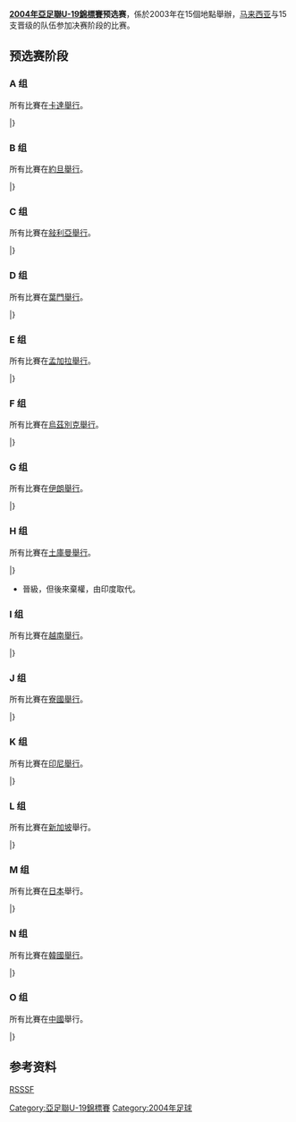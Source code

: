 **[2004年亞足聯U-19錦標賽](../Page/2004年亞足聯U-19錦標賽.md "wikilink")预选赛**，係於2003年在15個地點舉辦，[马来西亚](../Page/马来西亚.md "wikilink")与15支晋级的队伍参加决赛阶段的比赛。

## 预选赛阶段

### A 组

所有比賽在[卡達舉行](https://zh.wikipedia.org/wiki/卡達 "wikilink")。

|}

### B 组

所有比賽在[約旦舉行](https://zh.wikipedia.org/wiki/約旦 "wikilink")。

|}

### C 组

所有比賽在[敍利亞舉行](https://zh.wikipedia.org/wiki/敍利亞 "wikilink")。

|}

### D 组

所有比賽在[葉門舉行](https://zh.wikipedia.org/wiki/葉門 "wikilink")。

|}

### E 组

所有比賽在[孟加拉舉行](https://zh.wikipedia.org/wiki/孟加拉 "wikilink")。

|}

### F 组

所有比賽在[烏茲別克舉行](https://zh.wikipedia.org/wiki/烏茲別克 "wikilink")。

|}

### G 组

所有比賽在[伊朗舉行](https://zh.wikipedia.org/wiki/伊朗 "wikilink")。

|}

### H 组

所有比賽在[土庫曼舉行](https://zh.wikipedia.org/wiki/土庫曼 "wikilink")。

|}

  - 晉級，但後來棄權，由印度取代。

### I 组

所有比賽在[越南舉行](https://zh.wikipedia.org/wiki/越南 "wikilink")。

|}

### J 组

所有比賽在[寮國舉行](https://zh.wikipedia.org/wiki/寮國 "wikilink")。

|}

### K 组

所有比賽在[印尼舉行](https://zh.wikipedia.org/wiki/印尼 "wikilink")。

|}

### L 组

所有比賽在[新加坡](../Page/新加坡.md "wikilink")舉行。

|}

### M 组

所有比賽在[日本](../Page/日本.md "wikilink")舉行。

|}

### N 组

所有比賽在[韓國舉行](https://zh.wikipedia.org/wiki/韓國 "wikilink")。

|}

### O 组

所有比賽在[中國](../Page/中國.md "wikilink")舉行。

|}

## 参考资料

[RSSSF](http://www.rsssf.com/tablesa/as-u20-04.html)

[Category:亞足聯U-19錦標賽](https://zh.wikipedia.org/wiki/Category:亞足聯U-19錦標賽 "wikilink") [Category:2004年足球](https://zh.wikipedia.org/wiki/Category:2004年足球 "wikilink")
